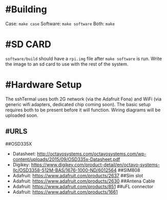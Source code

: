 #Building
========

Case: `make case`
Software: `make software`
Both: `make`

#SD CARD
=======

`software/build` should have a `rpi.img` file after `make software` is run.  Write the image to an sd card to use with the rest of the system.

#Hardware Setup
=======

The sshTermal uses both 2G network (via the Adafruit Fona) and WiFi (via generic wifi adapters, dedicated chip coming soon).  The basic setup requires both to be present before it will function.  Wiring diagrams will be uploaded soon.

#URLS
-------
##OSD335X
* Datasheet: http://octavosystems.com/octavosystems.com/wp-content/uploads/2015/09/OSD335x-Datasheet.pdf
* Digikey: https://www.digikey.com/product-detail/en/octavo-systems-llc/OSD3358-512M-BAS/1676-1000-ND/6012564
##SIM808
* Adafruit: https://www.adafruit.com/products/2637
##Sim slot
* Adafruit: https://www.adafruit.com/products/2630
##Antena Cable
* Adafruit: https://www.adafruit.com/products/851
##uFL connector
* Adafruit: https://www.adafruit.com/products/1661

